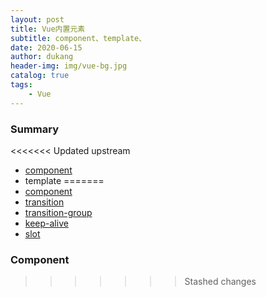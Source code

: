 ```yaml
---
layout: post
title: Vue内置元素
subtitle: component、template、
date: 2020-06-15
author: dukang
header-img: img/vue-bg.jpg
catalog: true
tags: 
    - Vue
---
```


### Summary

<<<<<<< Updated upstream
- [component]()
- template
=======
- [component](https://cn.vuejs.org/v2/api/#component)
- [transition](https://cn.vuejs.org/v2/api/#transition)
- [transition-group](https://cn.vuejs.org/v2/api/#transition-group)
- [keep-alive](https://cn.vuejs.org/v2/api/#keep-alive)
- [slot](https://cn.vuejs.org/v2/api/#slot)


### Component
>>>>>>> Stashed changes

